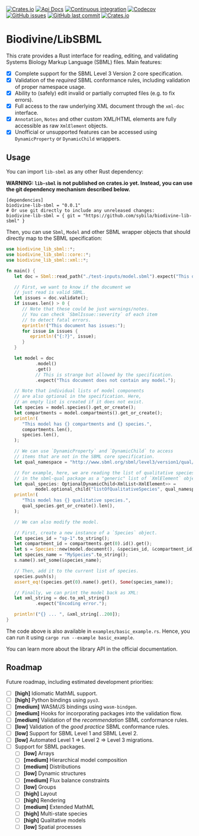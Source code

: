 [![Crates.io](https://img.shields.io/crates/v/biodivine-lib-sbml?style=flat-square)](https://crates.io/crates/biodivine-lib-sbml)
[![Api Docs](https://img.shields.io/badge/docs-api-yellowgreen?style=flat-square)](https://docs.rs/biodivine-lib-sbml/)
[![Continuous integration](https://img.shields.io/github/actions/workflow/status/sybila/biodivine-lib-sbml/build.yml?branch=main&style=flat-square)](https://github.com/sybila/biodivine-lib-sbml/actions?query=workflow%3Abuild)
[![Codecov](https://img.shields.io/codecov/c/github/sybila/biodivine-lib-sbml?style=flat-square)](https://codecov.io/gh/sybila/biodivine-lib-sbml)
[![GitHub issues](https://img.shields.io/github/issues/sybila/biodivine-lib-sbml?style=flat-square)](https://github.com/sybila/biodivine-lib-sbml/issues)
[![GitHub last commit](https://img.shields.io/github/last-commit/sybila/biodivine-lib-sbml?style=flat-square)](https://github.com/sybila/biodivine-lib-sbml/commits/master)
[![Crates.io](https://img.shields.io/crates/l/biodivine-lib-sbml?style=flat-square)](https://github.com/sybila/biodivine-lib-sbml/blob/master/LICENSE)

# Biodivine/LibSBML

This crate provides a Rust interface for reading, editing, and validating Systems Biology Markup Language (SBML) files. Main features:

 - [x] Complete support for the SBML Level 3 Version 2 core specification.
 - [x] Validation of the *required* SBML conformance rules, including validation of proper namespace usage.
 - [x] Ability to (safely) edit invalid or partially corrupted files (e.g. to fix errors).
 - [x] Full access to the raw underlying XML document through the `xml-doc` interface. 
 - [x] `Annotation`, `Notes` and other custom XML/HTML elements are fully accessible as raw `XmlElement` objects.
 - [x] Unofficial or unsupported features can be accessed using `DynamicProperty` or `DynamicChild` wrappers.

## Usage

You can import `lib-sbml` as any other Rust dependency:

**WARNING: `lib-sbml` is not published on crates.io yet. Instead, you can use the git dependency mechanism described below.**

```
[dependencies]
biodivine-lib-sbml = "0.0.1" 
# Or use git directly to include any unreleased changes:
biodivine-lib-sbml = { git = "https://github.com/sybila/biodivine-lib-sbml" }
```

Then, you can use `Sbml`, `Model` and other SBML wrapper objects that should directly map to the SBML specification:

```rust
use biodivine_lib_sbml::*;
use biodivine_lib_sbml::core::*;
use biodivine_lib_sbml::xml::*;

fn main() {
   let doc = Sbml::read_path("./test-inputs/model.sbml").expect("This document is not valid XML.");

   // First, we want to know if the document we
   // just read is valid SBML.
   let issues = doc.validate();
   if issues.len() > 0 {
      // Note that these could be just warnings/notes.
      // You can check `SbmlIssue::severity` of each item
      // to detect fatal errors.
      eprintln!("This document has issues:");
      for issue in issues {
         eprintln!("{:?}", issue);
      }
   }

   let model = doc
           .model()
           .get()
           // This is strange but allowed by the specification.
           .expect("This document does not contain any model.");

   // Note that individual lists of model components
   // are also optional in the specification. Here,
   // an empty list is created if it does not exist.
   let species = model.species().get_or_create();
   let compartments = model.compartments().get_or_create();
   println!(
      "This model has {} compartments and {} species.",
      compartments.len(),
      species.len(),
   );

   // We can use `DynamicProperty` and `DynamicChild` to access
   // items that are not in the SBML core specification.
   let qual_namespace = "http://www.sbml.org/sbml/level3/version1/qual/version1";

   // For example, here, we are reading the list of qualitative species defined
   // in the sbml-qual package as a "generic" list of `XmlElement` objects.
   let qual_species: OptionalDynamicChild<XmlList<XmlElement>> =
           model.optional_child("listOfQualitativeSpecies", qual_namespace);
   println!(
      "This model has {} qualitative species.",
      qual_species.get_or_create().len(),
   );

   // We can also modify the model.

   // First, create a new instance of a `Species` object.
   let species_id = "sp-1".to_string();
   let compartment_id = compartments.get(0).id().get();
   let s = Species::new(model.document(), &species_id, &compartment_id);
   let species_name = "MySpecies".to_string();
   s.name().set_some(&species_name);

   // Then, add it to the current list of species.
   species.push(s);
   assert_eq!(species.get(0).name().get(), Some(species_name));

   // Finally, we can print the model back as XML:
   let xml_string = doc.to_xml_string()
           .expect("Encoding error.");

   println!("{} ... ", &xml_string[..200]);
}
```

The code above is also available in `examples/basic_example.rs`. Hence, you can run it using `cargo run --example basic_example`. 

You can learn more about the library API in the official documentation.

## Roadmap

Future roadmap, including estimated development priorities:

 - [ ] **[high]** Idiomatic MathML support.
 - [ ] **[high]** Python bindings using `pyo3`.
 - [ ] **[medium]** WASM/JS bindings using `wasm-bindgen`.
 - [ ] **[medium]** Hooks for incorporating packages into the validation flow.
 - [ ] **[medium]** Validation of the *recommendation* SBML conformance rules.
 - [ ] **[low]** Validation of the *good practice* SBML conformance rules.
 - [ ] **[low]** Support for SBML Level 1 and SBML Level 2.
 - [ ] **[low]** Automated Level 1 => Level 2 => Level 3 migrations.
 - [ ] Support for SBML packages.
   * [ ] **[low]** Arrays
   * [ ] **[medium]** Hierarchical model composition
   * [ ] **[medium]** Distributions
   * [ ] **[low]** Dynamic structures
   * [ ] **[medium]** Flux balance constraints
   * [ ] **[low]** Groups
   * [ ] **[high]** Layout
   * [ ] **[high]** Rendering
   * [ ] **[medium]** Extended MathML
   * [ ] **[high]** Multi-state species
   * [ ] **[high]** Qualitative models
   * [ ] **[low]** Spatial processes